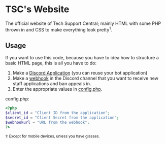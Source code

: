 # TSC's Website
The official website of Tech Support Central; mainly HTML with some PHP thrown in and CSS to make everything look pretty<sup>1</sup>.

## Usage
If you want to use this code, because you have to idea how to structure a basic HTML page, this is all you have to do:

1. Make a [Discord Application](https://discord.com/developers/applications) (you can reuse your bot application)
2. Make a [webhook](https://support.discord.com/hc/en-us/articles/228383668-Intro-to-Webhooks) in the Discord channel that you want to receive new staff applications and ban appeals in.
3. Enter the appropriate values in [config.php](includes/config.php).

config.php:
```php
<?php
$client_id = "Client ID from the application";
$secret_id = "Client Secret from the application";
$webhookurl = "URL from the webhook";
?>
```

<sub>1: Except for mobile devices, unless you have glasses.</sub>
